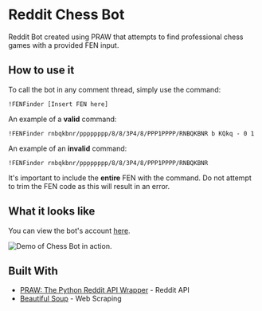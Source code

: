 # Reddit Chess Bot

Reddit Bot created using PRAW that attempts to find professional chess games with a provided FEN input. 

## How to use it
To call the bot in any comment thread, simply use the command:

```
!FENFinder [Insert FEN here]
```

An example of a **valid** command:

```
!FENFinder rnbqkbnr/pppppppp/8/8/3P4/8/PPP1PPPP/RNBQKBNR b KQkq - 0 1
```

An example of an **invalid** command:

```
!FENFinder rnbqkbnr/pppppppp/8/8/3P4/8/PPP1PPPP/RNBQKBNR
```

It's important to include the __entire__ FEN with the command. Do not attempt to trim the FEN code as this will result in an error.

## What it looks like

You can view the bot's account [here](https://reddit.com/user/FENFinderBot).

![Demo of Chess Bot in action.](https://i.imgur.com/Gqw9k0q.png)

## Built With

* [PRAW: The Python Reddit API Wrapper](https://praw.readthedocs.io/en/latest/) - Reddit API
* [Beautiful Soup](https://www.crummy.com/software/BeautifulSoup/bs4/doc/) - Web Scraping

